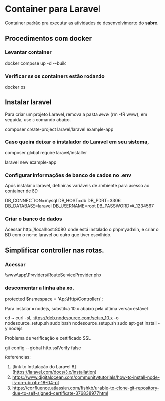 # Container para Laravel

Container padrão pra executar as atividades de desenvolvimento do **sabre**.

## Procedimentos com docker 

### Levantar container

docker compose up -d --build

### Verificar se os containers estão rodando
docker ps

## Instalar laravel

Para criar um projeto Laravel, remova a pasta *www* (rm -fR www), em seguida, use o comando abaixo.

composer create-project laravel/laravel example-app

### Caso queira deixar o instalador do Laravel em seu sistema, 

composer global require laravel/installer

laravel new example-app

### Configurar informações de banco de dados no .env

Após instalar o laravel, definir as variáveis de ambiente para acesso ao container de BD

DB_CONNECTION=mysql
DB_HOST=db
DB_PORT=3306
DB_DATABASE=laravel
DB_USERNAME=root
DB_PASSWORD=A_1234567

### Criar o banco de dados

Acessar http://localhost:8080, onde está instalado o phpmyadmin, e criar o BD com o nome laravel ou outro que tiver escolhido.

## Simplificar controller nas rotas.

### Acessar 
\www\app\Providers\RouteServiceProvider.php

### descomentar a linha abaixo.
protected $namespace = 'App\\Http\\Controllers';



Para instalar o nodejs, substitua 10.x abaixo pela última versão estável

cd ~
curl -sL https://deb.nodesource.com/setup_10.x -o nodesource_setup.sh
sudo bash nodesource_setup.sh
sudo apt-get install -y nodejs

Problema de verificação e certificado SSL

git config --global http.sslVerify false

Referências:

1. [link to Instalação do Laravel 8] (https://laravel.com/docs/8.x/installation)
2. https://www.digitalocean.com/community/tutorials/how-to-install-node-js-on-ubuntu-18-04-pt
3. https://confluence.atlassian.com/fishkb/unable-to-clone-git-repository-due-to-self-signed-certificate-376838977.html
